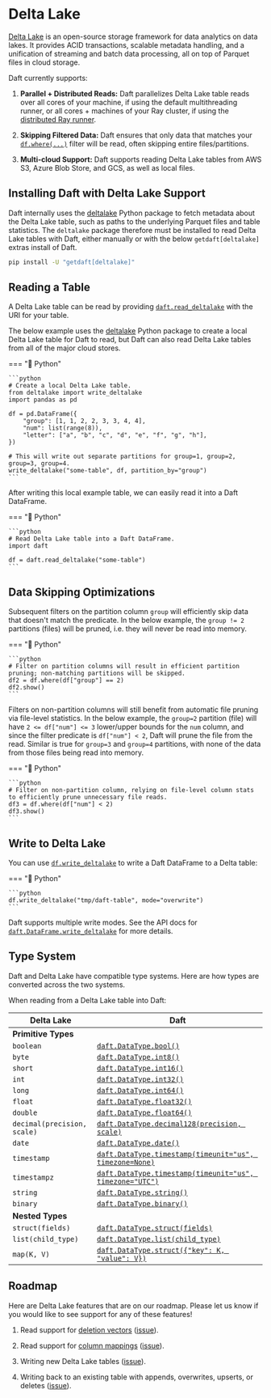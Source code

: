 # Delta Lake

[Delta Lake](https://delta.io/) is an open-source storage framework for data analytics on data lakes. It provides ACID transactions, scalable metadata handling, and a unification of streaming and batch data processing, all on top of Parquet files in cloud storage.

Daft currently supports:

1. **Parallel + Distributed Reads:** Daft parallelizes Delta Lake table reads over all cores of your machine, if using the default multithreading runner, or all cores + machines of your Ray cluster, if using the [distributed Ray runner](../advanced/distributed.md).

2. **Skipping Filtered Data:** Daft ensures that only data that matches your [`df.where(...)`](https://www.getdaft.io/projects/docs/en/stable/api_docs/doc_gen/dataframe_methods/daft.DataFrame.where.html#daft.DataFrame.where) filter will be read, often skipping entire files/partitions.

3. **Multi-cloud Support:** Daft supports reading Delta Lake tables from AWS S3, Azure Blob Store, and GCS, as well as local files.

## Installing Daft with Delta Lake Support

Daft internally uses the [deltalake](https://pypi.org/project/deltalake/) Python package to fetch metadata about the Delta Lake table, such as paths to the underlying Parquet files and table statistics. The `deltalake` package therefore must be installed to read Delta Lake tables with Daft, either manually or with the below `getdaft[deltalake]` extras install of Daft.

```bash
pip install -U "getdaft[deltalake]"
```

## Reading a Table

A Delta Lake table can be read by providing [`daft.read_deltalake`](https://www.getdaft.io/projects/docs/en/stable/api_docs/doc_gen/io_functions/daft.read_deltalake.html#daft.read_deltalake) with the URI for your table.

The below example uses the [deltalake](https://pypi.org/project/deltalake/) Python package to create a local Delta Lake table for Daft to read, but Daft can also read Delta Lake tables from all of the major cloud stores.

=== "🐍 Python"

    ```python
    # Create a local Delta Lake table.
    from deltalake import write_deltalake
    import pandas as pd

    df = pd.DataFrame({
        "group": [1, 1, 2, 2, 3, 3, 4, 4],
        "num": list(range(8)),
        "letter": ["a", "b", "c", "d", "e", "f", "g", "h"],
    })

    # This will write out separate partitions for group=1, group=2, group=3, group=4.
    write_deltalake("some-table", df, partition_by="group")
    ```

After writing this local example table, we can easily read it into a Daft DataFrame.

=== "🐍 Python"

    ```python
    # Read Delta Lake table into a Daft DataFrame.
    import daft

    df = daft.read_deltalake("some-table")
    ```

## Data Skipping Optimizations

Subsequent filters on the partition column `group` will efficiently skip data that doesn't match the predicate. In the below example, the `group != 2` partitions (files) will be pruned, i.e. they will never be read into memory.

=== "🐍 Python"

    ```python
    # Filter on partition columns will result in efficient partition pruning; non-matching partitions will be skipped.
    df2 = df.where(df["group"] == 2)
    df2.show()
    ```

Filters on non-partition columns will still benefit from automatic file pruning via file-level statistics. In the below example, the `group=2` partition (file) will have `2 <= df["num"] <= 3` lower/upper bounds for the `num` column, and since the filter predicate is `df["num"] < 2`, Daft will prune the file from the read. Similar is true for `group=3` and `group=4` partitions, with none of the data from those files being read into memory.

=== "🐍 Python"

    ```python
    # Filter on non-partition column, relying on file-level column stats to efficiently prune unnecessary file reads.
    df3 = df.where(df["num"] < 2)
    df3.show()
    ```

## Write to Delta Lake

You can use [`df.write_deltalake`](https://www.getdaft.io/projects/docs/en/stable/api_docs/doc_gen/dataframe_methods/daft.DataFrame.write_deltalake.html) to write a Daft DataFrame to a Delta table:

=== "🐍 Python"

    ```python
    df.write_deltalake("tmp/daft-table", mode="overwrite")
    ```

Daft supports multiple write modes. See the API docs for [`daft.DataFrame.write_deltalake`](https://www.getdaft.io/projects/docs/en/stable/api_docs/doc_gen/dataframe_methods/daft.DataFrame.write_deltalake.html) for more details.

## Type System

Daft and Delta Lake have compatible type systems. Here are how types are converted across the two systems.

When reading from a Delta Lake table into Daft:

| Delta Lake               | Daft                          |
| --------------------- | ----------------------------- |
| **Primitive Types** |
| `boolean` | [`daft.DataType.bool()`](https://www.getdaft.io/projects/docs/en/stable/api_docs/datatype.html#daft.DataType.bool) |
| `byte` | [`daft.DataType.int8()`](https://www.getdaft.io/projects/docs/en/stable/api_docs/datatype.html#daft.DataType.int8) |
| `short` | [`daft.DataType.int16()`](https://www.getdaft.io/projects/docs/en/stable/api_docs/datatype.html#daft.DataType.int16)|
| `int` | [`daft.DataType.int32()`](https://www.getdaft.io/projects/docs/en/stable/api_docs/datatype.html#daft.DataType.int32) |
| `long` | [`daft.DataType.int64()`](https://www.getdaft.io/projects/docs/en/stable/api_docs/datatype.html#daft.DataType.int64) |
| `float` | [`daft.DataType.float32()`](https://www.getdaft.io/projects/docs/en/stable/api_docs/datatype.html#daft.DataType.float32) |
| `double` | [`daft.DataType.float64()`](https://www.getdaft.io/projects/docs/en/stable/api_docs/datatype.html#daft.DataType.float64) |
| `decimal(precision, scale)` | [`daft.DataType.decimal128(precision, scale)`](https://www.getdaft.io/projects/docs/en/stable/api_docs/datatype.html#daft.DataType.decimal128) |
| `date` | [`daft.DataType.date()`](https://www.getdaft.io/projects/docs/en/stable/api_docs/datatype.html#daft.DataType.date) |
| `timestamp` | [`daft.DataType.timestamp(timeunit="us", timezone=None)`](https://www.getdaft.io/projects/docs/en/stable/api_docs/datatype.html#daft.DataType.timestamp) |
| `timestampz`| [`daft.DataType.timestamp(timeunit="us", timezone="UTC")`](https://www.getdaft.io/projects/docs/en/stable/api_docs/datatype.html#daft.DataType.timestamp) |
| `string` | [`daft.DataType.string()`](https://www.getdaft.io/projects/docs/en/stable/api_docs/datatype.html#daft.DataType.string) | 
| `binary` | [`daft.DataType.binary()`](https://www.getdaft.io/projects/docs/en/stable/api_docs/datatype.html#daft.DataType.binary) |
| **Nested Types** |
| `struct(fields)` | [`daft.DataType.struct(fields)`](https://www.getdaft.io/projects/docs/en/stable/api_docs/datatype.html#daft.DataType.struct) |
| `list(child_type)` | [`daft.DataType.list(child_type)`](https://www.getdaft.io/projects/docs/en/stable/api_docs/datatype.html#daft.DataType.list) |
| `map(K, V)` | [`daft.DataType.struct({"key": K, "value": V})`](https://www.getdaft.io/projects/docs/en/stable/api_docs/datatype.html#daft.DataType.struct) |

## Roadmap

Here are Delta Lake features that are on our roadmap. Please let us know if you would like to see support for any of these features!

1. Read support for [deletion vectors](https://docs.delta.io/latest/delta-deletion-vectors.html) ([issue](https://github.com/Eventual-Inc/Daft/issues/1954)).

2. Read support for [column mappings](https://docs.delta.io/latest/delta-column-mapping.html>) ([issue](https://github.com/Eventual-Inc/Daft/issues/1955)).

3. Writing new Delta Lake tables ([issue](https://github.com/Eventual-Inc/Daft/issues/1967)).
<!-- ^ this needs an update, issue has been closed -->

4. Writing back to an existing table with appends, overwrites, upserts, or deletes ([issue](https://github.com/Eventual-Inc/Daft/issues/1968)).

